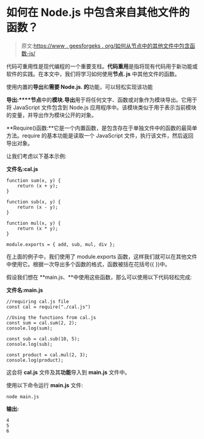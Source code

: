 # 如何在 Node.js 中包含来自其他文件的函数？

> 原文:[https://www . geesforgeks . org/如何从节点中的其他文件中包含函数-js/](https://www.geeksforgeeks.org/how-to-include-functions-from-other-files-in-node-js/)

代码可重用性是现代编程的一个重要支柱。**代码重用**是指将现有代码用于新功能或软件的实践。在本文中，我们将学习如何使用**节点. js** 中其他文件的函数。

使用内置的**导出**和**需要 **Node.js.** 的**功能，可以轻松实现该功能

**导出:****节点**中的**模块.导出**用于将任何文字、函数或对象作为模块导出。它用于将 JavaScript 文件包含到 Node.js 应用程序中。该模块类似于用于表示当前模块的变量，并导出作为模块公开的对象。

**Require()函数:**它是一个内置函数，是包含存在于单独文件中的函数的最简单方法。require 的基本功能是读取一个 JavaScript 文件，执行该文件，然后返回导出对象。

让我们考虑以下基本示例:

**文件名:cal.js**

```
function sum(x, y) {
    return (x + y);
}

function sub(x, y) {
    return (x - y);
}

function mul(x, y) {
    return (x * y);
}

module.exports = { add, sub, mul, div };
```

在上面的例子中，我们使用了 module.exports 函数，这样我们就可以在其他文件中使用它。根据一次导出多个函数的格式，函数被括在花括号({ })中。

假设我们想在 **main.js、**中使用这些函数，那么可以使用以下代码轻松完成:

**文件名:main.js**

```
//requiring cal.js file
const cal = require("./cal.js")  

//Using the functions from cal.js 
const sum = cal.sum(2, 2);
console.log(sum); 

const sub = cal.sub(10, 5);
console.log(sub); 

const product = cal.mul(2, 3);
console.log(product);
```

这会将 **cal.js** 文件及其**功能**导入到 **main.js** 文件中。

使用以下命令运行 **main.js** 文件:

```
node main.js
```

**输出:**

```
4
5
6

```